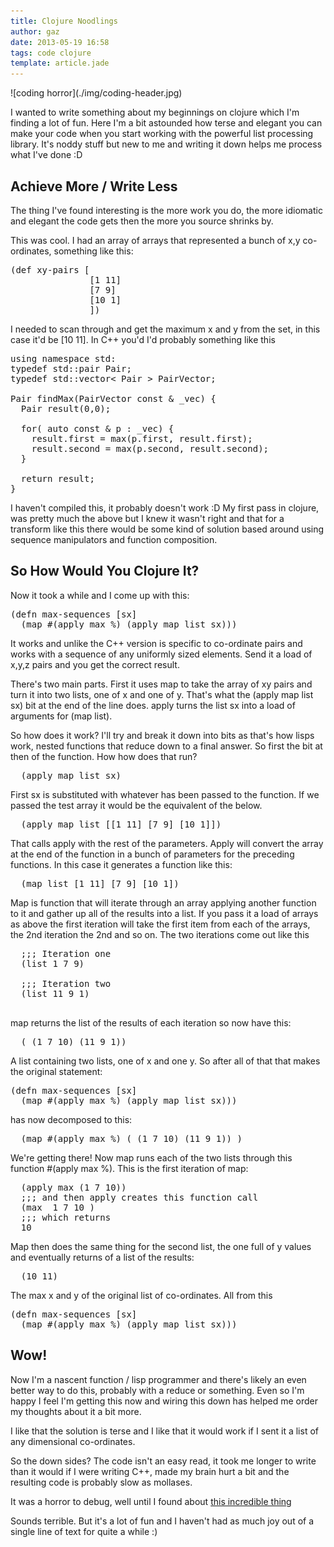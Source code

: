 ```yaml
---
title: Clojure Noodlings
author: gaz
date: 2013-05-19 16:58
tags: code clojure 
template: article.jade
---
```


<div class='middle'>
![coding horror](./img/coding-header.jpg) 
<div>

I wanted to write something about my beginnings on clojure which I'm finding a lot of fun. Here I'm a bit astounded how terse and elegant you can make your code when you start working with the powerful list processing library. It's noddy stuff but new to me and writing it down helps me process what I've done :D

## Achieve More / Write Less
The thing I've found interesting is the more work you do, the more idiomatic and elegant the code gets then the more you source shrinks by.

This was cool. I had an array of arrays that represented a bunch of x,y co-ordinates, something like this:

<pre class='prettyprint lang-clj'>
(def xy-pairs [
               [1 11]
               [7 9]
               [10 1]
               ])
</pre>

I needed to scan through and get the maximum x and y from the set, in this case it'd be [10 11]. In C++ you'd I'd probably something like this

<pre class='prettyprint' lang-c++>
using namespace std:
typedef std::pair<unsigned int, unsigned int> Pair;
typedef std::vector< Pair > PairVector;

Pair findMax(PairVector const & _vec) {
  Pair result(0,0);
  
  for( auto const & p : _vec) {
    result.first = max(p.first, result.first);
    result.second = max(p.second, result.second);
  }

  return result;
}
</pre>

I haven't compiled this, it probably doesn't work :D My first pass in clojure, was pretty much the above but I knew it wasn't right and that for a transform like this there would be some kind of solution based around using sequence manipulators and function composition.

## So How Would You Clojure It?
Now it took a while and I come up with this:

<pre class='prettyprint lang-clj'>
(defn max-sequences [sx]
  (map #(apply max %) (apply map list sx)))
</pre>

It works and unlike the C++ version is specific to co-ordinate pairs and works with a sequence of any uniformly sized elements. Send it a load of x,y,z pairs and you get the correct result.

There's two main parts. First it uses map to take the array of xy pairs and turn it into two lists, one of x and one of y. That's what the (apply map list sx) bit at the end of the line does. apply turns the list sx into a load of arguments for (map list).

So how does it work? I'll try and break it down into bits as that's how lisps work, nested functions that reduce down to a final answer. So first the bit at then of the function. How how does that run?

<pre class='prettyprint lang-clj'>
  (apply map list sx)
</pre>

First sx is substituted with whatever has been passed to the function. If we passed the test array it would be the equivalent of the below.

<pre class='prettyprint lang-clj'>
  (apply map list [[1 11] [7 9] [10 1]])
</pre>

That calls apply with the rest of the parameters. Apply will convert the array at the end of the function in a bunch of parameters for the preceding functions. In this case it generates a function like this:

<pre class='prettyprint lang-clj'>
  (map list [1 11] [7 9] [10 1])
</pre>

Map is function that will iterate through an array applying another function to it and gather up all of the results into a list. If you pass it a load of arrays as above the first iteration will take the first item from each of the arrays, the 2nd iteration the 2nd and so on. The two iterations come out like this

<pre class='prettyprint lang-clj'>
  ;;; Iteration one 
  (list 1 7 9)

  ;;; Iteration two 
  (list 11 9 1)

</pre>

map returns the list of the results of each iteration so now have this:

<pre class='prettyprint lang-clj'>
  ( (1 7 10) (11 9 1))
</pre>

A list containing two lists, one of x and one y. So after all of that that makes the original statement:

<pre class='prettyprint lang-clj'>
(defn max-sequences [sx]
  (map #(apply max %) (apply map list sx)))
</pre>

has now decomposed to this:

<pre class='prettyprint lang-clj'>
  (map #(apply max %) ( (1 7 10) (11 9 1)) )
</pre>

We're getting there! Now map runs each of the two lists through this function #(apply max %). This is the first iteration of map:

<pre class='prettyprint lang-clj'>
  (apply max (1 7 10))
  ;;; and then apply creates this function call
  (max  1 7 10 )
  ;;; which returns
  10
</pre>

Map then does the same thing for the second list, the one full of y values and eventually returns of a list of the results:

<pre class='prettyprint lang-clj'>
  (10 11)
</pre>

The max x and y of the original list of co-ordinates. All from this

<pre class='prettyprint lang-clj'>
(defn max-sequences [sx]
  (map #(apply max %) (apply map list sx)))
</pre>

## Wow!

Now I'm a nascent function / lisp programmer and there's likely an even better way to do this, probably with a reduce or something. Even so I'm happy I feel I'm getting this now and wiring this down has helped me order my thoughts about it a bit more.

I like that the solution is terse and I like that it would work if I sent it a list of any dimensional co-ordinates.

So the down sides? The code isn't an easy read, it took me longer to write than it would if I were writing C++, made my brain hurt a bit and the resulting code is probably slow as mollases.

It was a horror to debug, well until I found about [this incredible thing](http://www.lighttable.com/ ) 


Sounds terrible. But it's a lot of fun and I haven't had as much joy out of a single line of text for quite a while :) 
